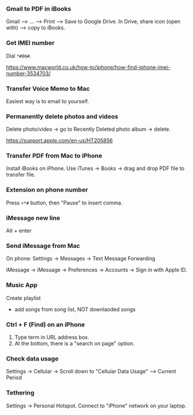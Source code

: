 ### Gmail to PDF in iBooks

Gmail --> ... --> Print --> Save to Google Drive. In Drive, share icon (open with) --> copy to iBooks.


### Get IMEI number

Dial `*#06#`.

https://www.macworld.co.uk/how-to/iphone/how-find-iphone-imei-number-3534703/


### Transfer Voice Memo to Mac

Easiest way is to email to yourself.


### Permanently delete photos and videos

Delete photo/video -> go to Recently Deleted photo album -> delete.

https://support.apple.com/en-us/HT205856


### Transfer PDF from Mac to iPhone

Install iBooks on iPhone. Use iTunes -> Books -> drag and drop PDF file to transfer file.


### Extension on phone number

Press `+*#` button, then "Pause" to insert comma.



### iMessage new line

Alt + enter


### Send iMessage from Mac

On phone: Settings -> Messages -> Text Message Forwarding

iMessage -> iMessage -> Preferences -> Accounts -> Sign in with Apple ID.


### Music App

Create playlist
- add songs from song list, NOT downlaoded songs


### Ctrl + F (Find) on an iPhone

1. Type term in URL address box.
2. At the bottom, there is a "search on page" option.


### Check data usage
Settings -> Cellular -> Scroll down to "Cellular Data Usage" --> Current Period


### Tethering
Settings -> Personal Hotspot. Connect to "iPhone" network on your laptop.